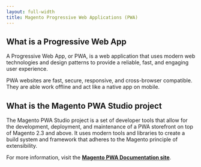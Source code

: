 ```yaml
---
layout: full-width
title: Magento Progressive Web Applications (PWA)
---
```


## What is a Progressive Web App

A Progressive Web App, or PWA, is a web application that uses modern web technologies and design patterns to provide a reliable, fast, and engaging user experience.

PWA websites are fast, secure, responsive, and cross-browser compatible.
They are able work offline and act like a native app on mobile.

## What is the Magento PWA Studio project

The Magento PWA Studio project is a set of developer tools that allow for the development, deployment, and maintenance of a PWA storefront on top of Magento 2.3 and above.
It uses modern tools and libraries to create a build system and framework that adheres to the Magento principle of extensibility.

For more information, visit the **[Magento PWA Documentation site][]**.

[Magento PWA Documentation site]: https://developer.adobe.com/commerce/pwa-studio/

